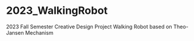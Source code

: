 # 2023_WalkingRobot
2023 Fall Semester Creative Design Project
Walking Robot based on Theo-Jansen Mechanism
